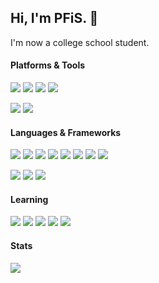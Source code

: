 ## Hi, I'm PFiS. 👋

I'm now a college school student.

<!--
#### Social media

[![](https://img.shields.io/badge/Twitter-1da1f2?style=flat-square&logo=twitter&logoColor=white)](https://twitter.com/PFiS1737)
[![](https://img.shields.io/badge/Telegram-26a5e4?style=flat-square&logo=telegram&logoColor=white)](https://t.me/PFiS1737)
[![](https://img.shields.io/badge/Bilibili-00a1d6?style=flat-square&logo=bilibili&logoColor=white)](https://space.bilibili.com/470803955)
[![](https://img.shields.io/badge/Tencent%20QQ-eb1923?style=flat-square&logo=tencentqq&logoColor=white)]()
-->

#### Platforms & Tools

[![](https://img.shields.io/badge/Android%209-34A853?style=flat-square&logo=android&logoColor=white)](https://developer.android.com/)
[![](https://img.shields.io/badge/Windows%2011-08a1f7?style=flat-square&logo=windows&logoColor=white)](https://www.microsoft.com/windows)
[![](https://img.shields.io/badge/iOS%2018-000000?style=flat-square&logo=ios&logoColor=white)](https://www.apple.com/ph/ios)
[![](https://img.shields.io/badge/Arch%20Linux-1793D1?style=flat-square&logo=archlinux&logoColor=white)](https://archlinux.org)

[![](https://img.shields.io/badge/Neovim-57A143?style=flat-square&logo=neovim&logoColor=white)](https://neovim.io)
[![](https://img.shields.io/badge/Git-F05032?style=flat-square&logo=git&logoColor=white)](https://git-scm.com)

#### Languages & Frameworks

[![](https://img.shields.io/badge/TypeScript-3178C6?style=flat-square&logo=typescript&logoColor=white)](https://www.typescriptlang.org)
[![](https://img.shields.io/badge/Vite-646CFF?style=flat-square&logo=vite&logoColor=white)](https://vite.dev/)
[![](https://img.shields.io/badge/React-61DAFB?style=flat-square&logo=react&logoColor=white)](https://react.dev)
[![](https://img.shields.io/badge/Postcss-DD3A0A?style=flat-square&logo=postcss&logoColor=white)](https://postcss.org)
[![](https://img.shields.io/badge/Tailwind%20CSS-06B6D4?style=flat-square&logo=tailwindcss&logoColor=white)](https://tailwindcss.com)
[![](https://img.shields.io/badge/Sass-cc6699?style=flat-square&logo=sass&logoColor=white)](https://sass-lang.com)
[![](https://img.shields.io/badge/pnpm-F69220?style=flat-square&logo=pnpm&logoColor=white)](https://pnpm.io)
[![](https://img.shields.io/badge/Biome-60A5FA?style=flat-square&logo=biome&logoColor=white)](https://biomejs.dev)

[![](https://img.shields.io/badge/Python-3776AB?style=flat-square&logo=python&logoColor=white)](https://www.python.org)
[![](https://img.shields.io/badge/Lua-2C2D72?style=flat-square&logo=lua&logoColor=white)](https://www.lua.org)
[![](https://img.shields.io/badge/Rust-DEA584?style=flat-square&logo=rust&logoColor=white)](https://www.rust-lang.org)

#### Learning

[![](https://img.shields.io/badge/C++-00599C?style=flat-square&logo=cplusplus&logoColor=white)](https://en.cppreference.com/w)
[![](https://img.shields.io/badge/Zig-F7A41D?style=flat-square&logo=zig&logoColor=white)](https://ziglang.org)
[![](https://img.shields.io/badge/PyTorch-EE4C2C?style=flat-square&logo=pytorch&logoColor=white)](https://pytorch.org)
[![](https://img.shields.io/badge/WebAssembly-654ff0?style=flat-square&logo=webassembly&logoColor=white)](https://webassembly.org)
[![](https://img.shields.io/badge/Docker-2496ED?style=flat-square&logo=docker&logoColor=white)](https://www.docker.com)

<!--
#### Game

[![](https://img.shields.io/badge/Steam-171a21?style=flat-square&logo=steam&logoColor=white)](https://steamcommunity.com/id/pfis1737)
-->

<!--
#### Sponsor

[![](https://img.shields.io/badge/Patreon-ff424d?style=flat-square&logo=patreon&logoColor=white)]()
-->

#### Stats

[![](https://github-readme-stats.vercel.app/api/top-langs/?username=PFiS1737&layout=compact)](https://github.com/anuraghazra/github-readme-stats)
